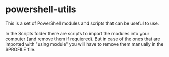 # powershell-utils

This is a set of PowerShell modules and scripts that can be useful to use.

In the Scripts folder there are scripts to import the modules into your computer (and remove them if requiered). But in case of the ones that are imported with "using module" you will have to remove them manually in the $PROFILE file.

